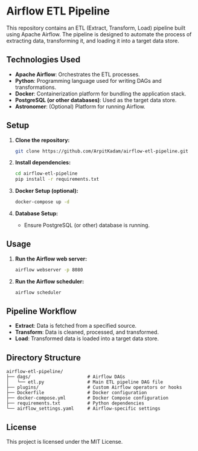 # Airflow ETL Pipeline

This repository contains an ETL (Extract, Transform, Load) pipeline built using Apache Airflow. The pipeline is designed to automate the process of extracting data, transforming it, and loading it into a target data store.

## Technologies Used

- **Apache Airflow**: Orchestrates the ETL processes.
- **Python**: Programming language used for writing DAGs and transformations.
- **Docker**: Containerization platform for bundling the application stack.
- **PostgreSQL (or other databases)**: Used as the target data store.
- **Astronomer**: (Optional) Platform for running Airflow.

## Setup

1. **Clone the repository:**
   ```bash
   git clone https://github.com/ArpitKadam/airflow-etl-pipeline.git
   ```

2. **Install dependencies:**
   ```bash
   cd airflow-etl-pipeline
   pip install -r requirements.txt
   ```

3. **Docker Setup (optional):**
   ```bash
   docker-compose up -d
   ```

4. **Database Setup:**
   - Ensure PostgreSQL (or other) database is running.

## Usage

1. **Run the Airflow web server:**
   ```bash
   airflow webserver -p 8080
   ```

2. **Run the Airflow scheduler:**
   ```bash
   airflow scheduler
   ```

## Pipeline Workflow

- **Extract**: Data is fetched from a specified source.
- **Transform**: Data is cleaned, processed, and transformed.
- **Load**: Transformed data is loaded into a target data store.

## Directory Structure

```
airflow-etl-pipeline/
├── dags/                     # Airflow DAGs
│   └── etl.py                # Main ETL pipeline DAG file
├── plugins/                  # Custom Airflow operators or hooks
├── Dockerfile                # Docker configuration
├── docker-compose.yml        # Docker Compose configuration
├── requirements.txt          # Python dependencies
└── airflow_settings.yaml     # Airflow-specific settings
```

## License

This project is licensed under the MIT License.
